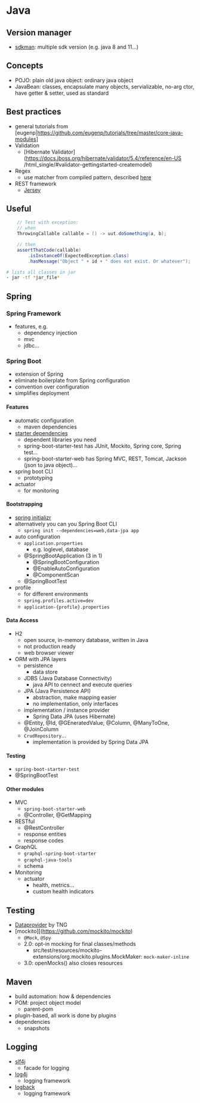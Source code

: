 # Java

## Version manager

- [sdkman](https://sdkman.io/install): multiple sdk version (e.g. java 8 and 11...)

## Concepts

- POJO: plain old java object: ordinary java object
- JavaBean: classes, encapsulate many objects, servializable, no-arg ctor, have getter & setter, used as standard

## Best practices

- general tutorials from [eugenp|https://github.com/eugenp/tutorials/tree/master/core-java-modules]
- Validation
  - [Hibernate Validator](https://docs.jboss.org/hibernate/validator/5.4/reference/en-US
  /html_single/#validator-gettingstarted-createmodel)
- Regex
  - use matcher from compiled pattern, described [here](https://www.baeldung.com/java-regex-pre-compile)
- REST framework	
  - [Jersey](https://github.com/eclipse-ee4j/jersey)

## Useful

``` java
    // Test with exception:
    // when
    ThrowingCallable callable = () -> uut.doSomething(a, b);

    // then
    assertThatCode(callable)
        .isInstanceOf(ExpectedException.class)
        .hasMessage("Object " + id + " does not exist. Or whatever");
```

```bash
# lists all classes in jar
- jar -tf *jar_file*
```

## Spring

### Spring Framework

- features, e.g.
  - dependency injection
  - mvc
  - jdbc...

### Spring Boot

- extension of Spring
- eliminate boilerplate from Spring configuration
- convention over configuration
- simplifies deployment

#### Features

- automatic configuration
  - maven dependencies
- [starter dependencies](https://www.javatpoint.com/spring-boot-starters)
  - dependent libraries you need
  - spring-boot-starter-test has JUnit, Mockito, Spring core, Spring test...
  - spring-boot-starter-web has Spring MVC, REST, Tomcat, Jackson (json to java object)...
- spring boot CLI
  - prototyping
- actuator
  - for monitoring

#### Bootstrapping

- [spring initializr](https://start.spring.io/)
- alternatively you can you Spring Boot CLI
  - `spring init --dependencies=web,data-jpa app`
- auto configuration
  - `application.properties`
    - e.g. loglevel, database
  - @SpringBootApplication (3 in 1)
    - @SpringBootConfiguration
    - @EnableAutoConfiguration
    - @ComponentScan
  - @SpringBootTest
- profile
  - for different environments
  - `spring.profiles.active=dev`
  - `application-{profile}.properties`

#### Data Access

- H2
  - open source, in-memory database, written in Java
  - not production ready
  - web browser viewer
- ORM with JPA layers
  - persistence
    - data store
  - JDBS (Java Database Connectivity)
    - java API to cennect and execute queries
  - JPA (Java Persistence API)
    - abstraction, make mapping easier
    - no implementation, only interfaces
  - implementation / instance provider
    - Spring Data JPA (uses Hibernate)
  - @Entity, @Id, @GEneratedValue, @Column, @ManyToOne, @JoinColumn
  - `CrudRepository`...
    - implementation is provided by Spring Data JPA

#### Testing

- `spring-boot-starter-test`
- @SpringBootTest

#### Other modules

- MVC
  - `spring-boot-starter-web`
  - @Controller, @GetMapping
- RESTful
  - @RestController
  - response entities
  - response codes
- GraphQL
  - `graphql-spring-boot-starter`
  - `graphql-java-tools`
  - schema
- Monitoring
  - actuator
    - health, metrics...
    - custom health indicators

## Testing

- [Dataprovider](https://github.com/TNG/junit-dataprovider) by TNG
- [mockito][(https://github.com/mockito/mockito)
  - `@Mock`, `@Spy`
  - 2.0: opt-in mocking for final classes/methods
    - src/test/resources/mockito-extensions/org.mockito.plugins.MockMaker: `mock-maker-inline`
  - 3.0: openMocks() also closes resources

## Maven

- build automation: how & dependencies
- POM: project object model
  - parent-pom
- plugin-based, all work is done by plugins
- dependencies
  - snapshots

## Logging

- [slf4j](http://www.slf4j.org/)
  - facade for logging
- [log4j](https://logging.apache.org/log4j/2.x/)
  - logging framework
- [logback](http://logback.qos.ch/)
  - logging framework